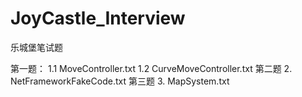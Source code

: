 # JoyCastle_Interview
乐城堡笔试题

第一题：
  1.1 MoveController.txt
  1.2 CurveMoveController.txt
第二题
  2. NetFrameworkFakeCode.txt
第三题
  3. MapSystem.txt
